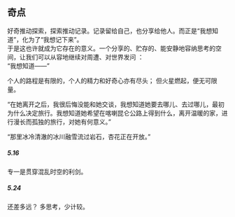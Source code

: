 ## 奇点

好奇推动探索，探索推动记录。记录留给自己，也分享给他人。而正是“我想知道”，化为了“我想记下来”。  
于是这也许就成为它存在的意义。一个分享的、贮存的、能安静地容纳思考的空间，让我们可以从容地继续对周遭、对世界发问 ：   
   “我想知道——”


个人的路程是有限的，个人的精力和好奇心亦有尽头； 但火星燃起，便无可限量。
	
“在她离开之后，我很后悔没能和她交谈，我想知道她要去哪儿、去过哪儿，最初为什么决定旅行。我想知道她希望在喀喇昆仑公路上得到什么，离开温暖的家，进行漫长而孤独的旅行，对她有何意义。”


“那里冰冷清澈的冰川融雪流过岩石，杏花正在开放。”

##### 5.16  
专一是贯穿混乱时空的利剑。

##### 5.24
还差多远？
多思考，少计较。

